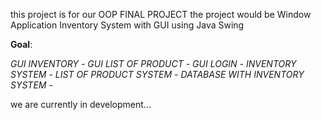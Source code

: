 this project is for our OOP FINAL PROJECT
the project would be Window Application
Inventory System with GUI using Java Swing


**Goal**:

*GUI INVENTORY -*
*GUI LIST OF PRODUCT -*
*GUI LOGIN -*
*INVENTORY SYSTEM -*
*LIST OF PRODUCT SYSTEM -*
*DATABASE WITH INVENTORY SYSTEM -*

we are currently in development...
